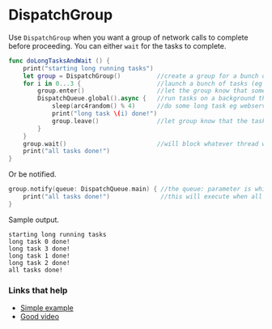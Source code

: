 # DispatchGroup

Use `DispatchGroup` when you want a group of network calls to complete before proceeding. You can either `wait` for the tasks to complete.

```swift
func doLongTasksAndWait () {
    print("starting long running tasks")
    let group = DispatchGroup()          //create a group for a bunch of tasks we are about to do
    for i in 0...3 {                     //launch a bunch of tasks (eg a bunch of webservice calls that all need to be finished before proceeding to the next ViewController)
        group.enter()                    //let the group know that something is being added
        DispatchQueue.global().async {   //run tasks on a background thread
            sleep(arc4random() % 4)      //do some long task eg webservice or database lookup (here we are just sleeping for a random amount of time for demonstration purposes)
            print("long task \(i) done!")
            group.leave()                //let group know that the task is finished
        }
    }
    group.wait()                         //will block whatever thread we are on here until all the above tasks have finished (so maybe dont use this function on your main thread)
    print("all tasks done!")
}
```

Or be notified.

```swift
group.notify(queue: DispatchQueue.main) { //the queue: parameter is which queue this block will run on, if you need to do UI updates, use the main queue
    print("all tasks done!")              //this will execute when all tasks have left the group
}
```

Sample output.

```
starting long running tasks
long task 0 done!
long task 3 done!
long task 1 done!
long task 2 done!
all tasks done!
```



### Links that help

- [Simple example](https://riptutorial.com/ios/example/28278/dispatch-group)
- [Good video](https://www.youtube.com/watch?v=OanfpW0H_ok&ab_channel=maxcodes)